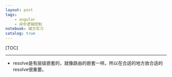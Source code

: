 ```yaml
---
layout: post
tags: 
    - angular
    - 异步逻辑控制
notebook: 城方实习
catalog: true
---
```


[TOC]

---

- resolve是有层级嵌套的，就像路由的嵌套一样。所以在合适的地方放合适的resolve很重要。